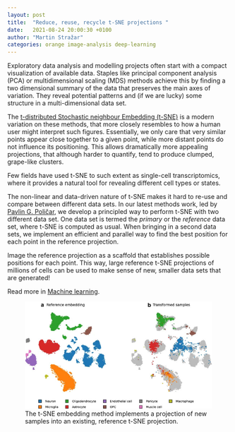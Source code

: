```yaml
---
layout: post
title:  "Reduce, reuse, recycle t-SNE projections "
date:   2021-08-24 20:00:30 +0100
author: "Martin Stražar"
categories: orange image-analysis deep-learning 
---
```


<p>Exploratory data analysis and modelling projects often start with a compact visualization of available data.
Staples like principal component analysis (PCA) or multidimensional scaling (MDS) methods achieve this by
finding a two dimensional summary of the data that preserves the main axes of variation. They reveal potential
patterns and (if we are lucky) some structure in a multi-dimensional data set.</p>

<p> The <a href="https://distill.pub/2016/misread-tsne/">t-distributed Stochastic neighbour Embedding (t-SNE)</a> 
is a modern variation on these methods, 
that more closely resembles to how a human user might interpret such 
figures. Essentially, we only care that very similar points appear close together to a given point, 
while more distant points do not influence its positioning. This allows dramatically more appealing 
projections, that although harder to quantify, tend to produce clumped, grape-like clusters. </p>

Few fields have used t-SNE to such extent as single-cell transcriptomics, where it provides a natural tool 
for revealing different cell types or states.

The non-linear and data-driven nature of t-SNE makes it hard to re-use and compare between different data sets.
In our latest methods work, led by <a href="https://github.com/pavlin-policar">Pavlin G. Poličar</a>, 
we develop a principled way to perform t-SNE with two different 
data set. One data set is termed the <i>primary</i> or the <i>reference</i> data set, where t-SNE is computed as usual.
When bringing in a second data sets, we implement an efficient and parallel way to find the best position for each point 
in the reference projection.

Image the reference projection as a scaffold that establishes possible positions for each point. This way, large
reference t-SNE projections of millions of cells can be used to make sense of new, smaller data sets 
that are generated!    

Read more in <a href="https://link.springer.com/article/10.1007/s10994-021-06043-1">Machine learning</a>.
<br/>

<figure>
<img width="500" src="/img/posts/tsne-embedding/example.jpg"/> 
<br/>
<figcaption> The t-SNE embedding method implements a projection of new samples into an existing, 
reference t-SNE projection.
</figcaption>
</figure>



